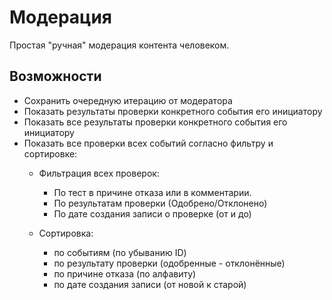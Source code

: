# Модерация

Простая "ручная" модерация контента человеком.

## Возможности

- Сохранить очередную итерацию от модератора
- Показать результаты проверки конкретного события его инициатору
- Показать все результаты проверки конкретного события его инициатору
- Показать все проверки всех событий согласно фильтру и сортировке:
    - Фильтрация всех проверок:
        - По тест в причине отказа или в комментарии.
        - По результатам проверки (Одобрено/Отклонено)
        - По дате создания записи о проверке (от и до)

    - Сортировка:
        - по событиям (по убыванию ID)
        - по результату проверки (одобренные - отклонённые)
        - по причине отказа (по алфавиту)
        - по дате создания записи (от новой к старой)


